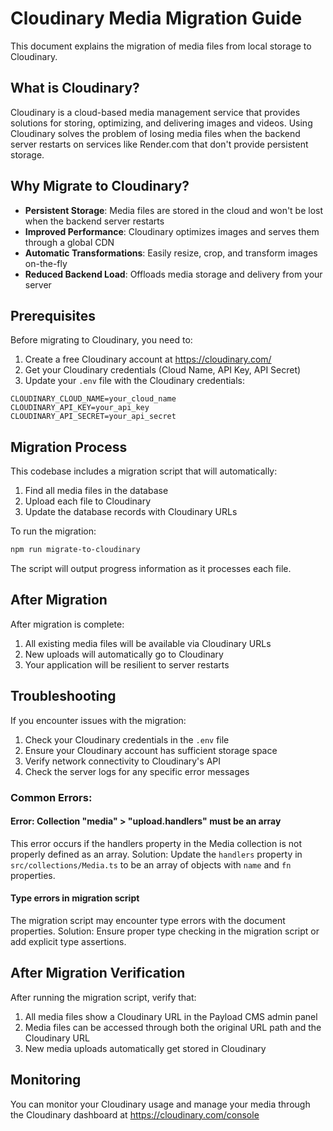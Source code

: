 # Cloudinary Media Migration Guide

This document explains the migration of media files from local storage to Cloudinary.

## What is Cloudinary?

Cloudinary is a cloud-based media management service that provides solutions for storing, optimizing, and delivering images and videos. Using Cloudinary solves the problem of losing media files when the backend server restarts on services like Render.com that don't provide persistent storage.

## Why Migrate to Cloudinary?

- **Persistent Storage**: Media files are stored in the cloud and won't be lost when the backend server restarts
- **Improved Performance**: Cloudinary optimizes images and serves them through a global CDN
- **Automatic Transformations**: Easily resize, crop, and transform images on-the-fly
- **Reduced Backend Load**: Offloads media storage and delivery from your server

## Prerequisites

Before migrating to Cloudinary, you need to:

1. Create a free Cloudinary account at https://cloudinary.com/
2. Get your Cloudinary credentials (Cloud Name, API Key, API Secret)
3. Update your `.env` file with the Cloudinary credentials:

```
CLOUDINARY_CLOUD_NAME=your_cloud_name
CLOUDINARY_API_KEY=your_api_key
CLOUDINARY_API_SECRET=your_api_secret
```

## Migration Process

This codebase includes a migration script that will automatically:

1. Find all media files in the database
2. Upload each file to Cloudinary
3. Update the database records with Cloudinary URLs

To run the migration:

```bash
npm run migrate-to-cloudinary
```

The script will output progress information as it processes each file.

## After Migration

After migration is complete:

1. All existing media files will be available via Cloudinary URLs
2. New uploads will automatically go to Cloudinary
3. Your application will be resilient to server restarts

## Troubleshooting

If you encounter issues with the migration:

1. Check your Cloudinary credentials in the `.env` file
2. Ensure your Cloudinary account has sufficient storage space
3. Verify network connectivity to Cloudinary's API
4. Check the server logs for any specific error messages

### Common Errors:

#### Error: Collection "media" > "upload.handlers" must be an array
This error occurs if the handlers property in the Media collection is not properly defined as an array.
Solution: Update the `handlers` property in `src/collections/Media.ts` to be an array of objects with `name` and `fn` properties.

#### Type errors in migration script
The migration script may encounter type errors with the document properties.
Solution: Ensure proper type checking in the migration script or add explicit type assertions.

## After Migration Verification

After running the migration script, verify that:

1. All media files show a Cloudinary URL in the Payload CMS admin panel
2. Media files can be accessed through both the original URL path and the Cloudinary URL
3. New media uploads automatically get stored in Cloudinary

## Monitoring

You can monitor your Cloudinary usage and manage your media through the Cloudinary dashboard at https://cloudinary.com/console 